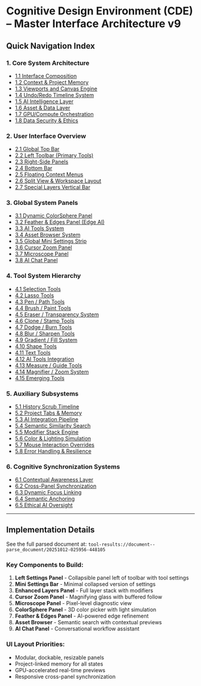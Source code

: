 # Cognitive Design Environment (CDE) – Master Interface Architecture v9

## Quick Navigation Index

### 1. Core System Architecture
- [1.1 Interface Composition](#11-interface-composition)
- [1.2 Context & Project Memory](#12-context--project-memory)
- [1.3 Viewports and Canvas Engine](#13-viewports-and-canvas-engine)
- [1.4 Undo/Redo Timeline System](#14-undoredo-timeline-system)
- [1.5 AI Intelligence Layer](#15-ai-intelligence-layer)
- [1.6 Asset & Data Layer](#16-asset--data-layer)
- [1.7 GPU/Compute Orchestration](#17-gpucompute-orchestration)
- [1.8 Data Security & Ethics](#18-data-security--ethics)

### 2. User Interface Overview
- [2.1 Global Top Bar](#21-global-top-bar)
- [2.2 Left Toolbar (Primary Tools)](#22-left-toolbar-primary-tools)
- [2.3 Right-Side Panels](#23-right-side-panels)
- [2.4 Bottom Bar](#24-bottom-bar)
- [2.5 Floating Context Menus](#25-floating-context-menus)
- [2.6 Split View & Workspace Layout](#26-split-view--workspace-layout)
- [2.7 Special Layers Vertical Bar](#27-special-layers-vertical-bar)

### 3. Global System Panels
- [3.1 Dynamic ColorSphere Panel](#31-dynamic-colorsphere-panel)
- [3.2 Feather & Edges Panel (Edge AI)](#32-feather--edges-panel)
- [3.3 AI Tools System](#33-ai-tools-system)
- [3.4 Asset Browser System](#34-asset-browser-system)
- [3.5 Global Mini Settings Strip](#35-global-mini-settings-strip)
- [3.6 Cursor Zoom Panel](#36-cursor-zoom-panel)
- [3.7 Microscope Panel](#37-microscope-panel)
- [3.8 AI Chat Panel](#38-ai-chat-panel)

### 4. Tool System Hierarchy
- [4.1 Selection Tools](#41-selection-tools)
- [4.2 Lasso Tools](#42-lasso-tools)
- [4.3 Pen / Path Tools](#43-pen--path-tools)
- [4.4 Brush / Paint Tools](#44-brush--paint-tools)
- [4.5 Eraser / Transparency System](#45-eraser--transparency-system)
- [4.6 Clone / Stamp Tools](#46-clone--stamp-tools)
- [4.7 Dodge / Burn Tools](#47-dodge--burn-tools)
- [4.8 Blur / Sharpen Tools](#48-blur--sharpen-tools)
- [4.9 Gradient / Fill System](#49-gradient--fill-system)
- [4.10 Shape Tools](#410-shape-tools)
- [4.11 Text Tools](#411-text-tools)
- [4.12 AI Tools Integration](#412-ai-tools-integration)
- [4.13 Measure / Guide Tools](#413-measure--guide-tools)
- [4.14 Magnifier / Zoom System](#414-magnifier--zoom-system)
- [4.15 Emerging Tools](#415-emerging-tools)

### 5. Auxiliary Subsystems
- [5.1 History Scrub Timeline](#51-history-scrub-timeline)
- [5.2 Project Tabs & Memory](#52-project-tabs--memory)
- [5.3 AI Integration Pipeline](#53-ai-integration-pipeline)
- [5.4 Semantic Similarity Search](#54-semantic-similarity-search)
- [5.5 Modifier Stack Engine](#55-modifier-stack-engine)
- [5.6 Color & Lighting Simulation](#56-color--lighting-simulation)
- [5.7 Mouse Interaction Overrides](#57-mouse-interaction-overrides)
- [5.8 Error Handling & Resilience](#58-error-handling--resilience)

### 6. Cognitive Synchronization Systems
- [6.1 Contextual Awareness Layer](#61-contextual-awareness-layer)
- [6.2 Cross-Panel Synchronization](#62-cross-panel-synchronization)
- [6.3 Dynamic Focus Linking](#63-dynamic-focus-linking)
- [6.4 Semantic Anchoring](#64-semantic-anchoring)
- [6.5 Ethical AI Oversight](#65-ethical-ai-oversight)

---

## Implementation Details

See the full parsed document at: `tool-results://document--parse_document/20251012-025956-448105`

### Key Components to Build:
1. **Left Settings Panel** - Collapsible panel left of toolbar with tool settings
2. **Mini Settings Bar** - Minimal collapsed version of settings
3. **Enhanced Layers Panel** - Full layer stack with modifiers
4. **Cursor Zoom Panel** - Magnifying glass with buffered follow
5. **Microscope Panel** - Pixel-level diagnostic view
6. **ColorSphere Panel** - 3D color picker with light simulation
7. **Feather & Edges Panel** - AI-powered edge refinement
8. **Asset Browser** - Semantic search with contextual previews
9. **AI Chat Panel** - Conversational workflow assistant

### UI Layout Priorities:
- Modular, dockable, resizable panels
- Project-linked memory for all states
- GPU-accelerated real-time previews
- Responsive cross-panel synchronization
